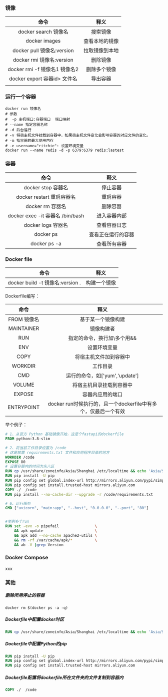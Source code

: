### 镜像

|             命令              |      释义      |
| :---------------------------: | :------------: |
|     docker search 镜像名      |    搜索镜像    |
|         docker images         | 查看本地的镜像 |
|  docker pull 镜像名:version   | 拉取镜像到本地 |
|   docker rmi 镜像名:version   |    删除镜像    |
| docker rmi -f 镜像名1 镜像名2 |  删除多个镜像  |
| docker export 容器id> 文件名  |    导出容器    |
|                               |                |

### 运行一个容器

```
docker run 镜像名
# 参数 
#  -p 主机端口:容器端口  端口映射
# --name 指定容器名称 
# -d 后台运行
# -v 将宿主机文件挂载到容器中，如果宿主机文件变化会影响容器的对应文件的变化。
# -m 指容器的最大使用内存
# -e username="ritchie": 设置环境变量
docker run --name redis -d -p 6379:6379 redis:lastest 
```

### 容器

|               命令                |        释义        |
| :-------------------------------: | :----------------: |
|        docker stop 容器名         |      停止容器      |
|     docker restart 重启容器名     |      重启容器      |
|         docker rm 容器名          |      删除容器      |
| docker exec -it 容器名  /bin/bash |    进入容器内部    |
|        docker logs 容器名         |    查看容器日志    |
|             docker ps             | 查看正在运行的容器 |
|           docker ps -a            |    查看所有容器    |

### Docker file

|               命令               |     释义     |
| :------------------------------: | :----------: |
| docker build -t 镜像名:version . | 构建一个镜像 |

Dockerfile编写：

|    命令     |                             释义                             |
| :---------: | :----------------------------------------------------------: |
| FROM 镜像名 |                      基于某一个镜像构建                      |
| MAINTAINER  |                          镜像构建者                          |
|     RUN     |                 指定的命令，换行加\多个用&&                  |
|     ENV     |                         设置环境变量                         |
|    COPY     |                    将宿主机文件加到容器中                    |
|   WORKDIR   |                           工作目录                           |
|     CMD     |                运行的命令，如['yum','update']                |
|   VOLUME    |                   将宿主机目录挂载到容器中                   |
|   EXPOSE    |                       容器内应用的端口                       |
| ENTRYPOINT  | docker run时候执行的，且一个dockerfile中有多个，仅最后一个有效 |

举个例子：

```dockerfile
# 1、从官方 Python 基础镜像开始，这是个fastapi的dockerfile
FROM python:3.8-slim

# 2、将当前工作目录设置为 /code
# 这是放置 requirements.txt 文件和应用程序目录的地方
WORKDIR /code
EXPOSE 80
# 设置容器内的时间为东八区
RUN cp /usr/share/zoneinfo/Asia/Shanghai /etc/localtime && echo 'Asia/Shanghai'>/etc/timezone
RUN pip install -U pip
RUN pip config set global.index-url http://mirrors.aliyun.com/pypi/simple
RUN pip config set install.trusted-host mirrors.aliyun.com
COPY ./  /code
RUN pip install --no-cache-dir --upgrade -r /code/requirements.txt

# 6、运行服务
CMD ["uvicorn", "main:app", "--host", "0.0.0.0", "--port", "80"]


#举例多个run
RUN set -evx -o pipefail                \
    && apk update                       \
    && apk add --no-cache apache2-utils \
    && rm -rf /var/cache/apk/*          \
    && ab -V |grep Version
```

### Docker Compose

xxx

### 其他

##### 删除所用停止的容器

```shell
docker rm $(docker ps -a -q)

```

##### Dockerfile中配置docker时区

```dockerfile
RUN cp /usr/share/zoneinfo/Asia/Shanghai /etc/localtime && echo 'Asia/Shanghai'>/etc/timezone
```

##### Dockerfile中配置Python的pip

```dockerfile
RUN pip install -U pip
RUN pip config set global.index-url http://mirrors.aliyun.com/pypi/simple
RUN pip config set install.trusted-host mirrors.aliyun.com
```

##### Dockerfile配置将dockerfile所在文件夹的文件复制到容器内

```dockerfile
COPY ./  /code
```





